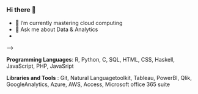 ### Hi there 👋


- 🌱 I’m currently mastering cloud computing
- 💬 Ask me about Data & Analytics
- 
-->

**Programming Languages**: R, Python, C, SQL, HTML, CSS, Haskell, JavaScript, PHP, JavaSript

**Libraries and Tools** : Git, Natural Languagetoolkit, Tableau, PowerBI, Qlik, GoogleAnalytics, Azure, AWS,
Access, Microsoft office 365 suite

